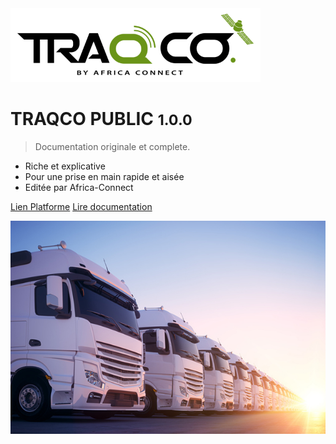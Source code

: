 
<img src="docs/_image/logotraqco.png" alt="logo" width="400">

# TRAQCO PUBLIC <small>1.0.0</small>

> Documentation originale et complete.

- Riche et explicative 
- Pour une prise en main rapide et aisée
- Editée par Africa-Connect

[Lien Platforme](http://public.traqco.net/)
[Lire documentation](#présentation)

![bg](_image/man.jpg)
